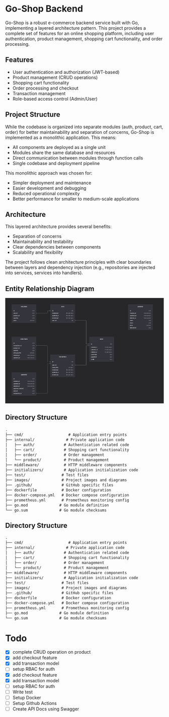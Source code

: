 # Go-Shop Backend

Go-Shop is a robust e-commerce backend service built with Go, implementing a layered architecture pattern. This project provides a complete set of features for an online shopping platform, including user authentication, product management, shopping cart functionality, and order processing.

## Features
- User authentication and authorization (JWT-based)
- Product management (CRUD operations)
- Shopping cart functionality
- Order processing and checkout
- Transaction management
- Role-based access control (Admin/User)

## Project Structure
While the codebase is organized into separate modules (auth, product, cart, order) for better maintainability and separation of concerns, Go-Shop is implemented as a monolithic application. This means:

- All components are deployed as a single unit
- Modules share the same database and resources
- Direct communication between modules through function calls
- Single codebase and deployment pipeline

This monolithic approach was chosen for:
- Simpler deployment and maintenance
- Easier development and debugging
- Reduced operational complexity
- Better performance for smaller to medium-scale applications

## Architecture
This layered architecture provides several benefits:
- Separation of concerns
- Maintainability and testability
- Clear dependencies between components
- Scalability and flexibility

The project follows clean architecture principles with clear boundaries between layers and dependency injection (e.g., repositories are injected into services, services into handlers).

## Entity Relationship Diagram
![ER Diagram](https://github.com/magistraapta/go-shop/blob/ea26075301cca3536d30420fc05564d7c01186c0/images/ERD.png)

## Directory Structure
```
.
├── cmd/                    # Application entry points
├── internal/              # Private application code
│   ├── auth/             # Authentication related code
│   ├── cart/             # Shopping cart functionality
│   ├── order/            # Order management
│   └── product/          # Product management
├── middleware/           # HTTP middleware components
├── initializers/         # Application initialization code
├── test/                # Test files
├── images/              # Project images and diagrams
├── .github/             # GitHub specific files
├── dockerfile           # Docker configuration
├── docker-compose.yml   # Docker compose configuration
├── prometheus.yml       # Prometheus monitoring config
├── go.mod              # Go module definition
└── go.sum              # Go module checksums
```

## Directory Structure
```
.
├── cmd/                    # Application entry points
├── internal/              # Private application code
│   ├── auth/             # Authentication related code
│   ├── cart/             # Shopping cart functionality
│   ├── order/            # Order management
│   └── product/          # Product management
├── middleware/           # HTTP middleware components
├── initializers/         # Application initialization code
├── test/                # Test files
├── images/              # Project images and diagrams
├── .github/             # GitHub specific files
├── dockerfile           # Docker configuration
├── docker-compose.yml   # Docker compose configuration
├── prometheus.yml       # Prometheus monitoring config
├── go.mod              # Go module definition
└── go.sum              # Go module checksums
```

# Todo
- [x] complete CRUD operation on product
- [x] add checkout feature
- [x] add transaction model
- [ ] setup RBAC for auth
- [x] add checkout feature
- [x] add transaction model
- [ ] setup RBAC for auth
- [ ] Write test
- [ ] Setup Docker
- [ ] Setup Github Actions
- [ ] Create API Docs using Swagger